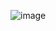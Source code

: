 ![image](https://github.com/pabloWIB/ESTATICA-74-CodePen-Home-underwater-particles/assets/116923433/c2d514d2-19b8-48e3-b6ab-57c43909551a)
